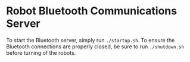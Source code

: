 # Robot Bluetooth Communications Server
To start the Bluetooth server, simply run `./startup.sh`. To ensure the Bluetooth connections are properly closed, be sure to run `./shutdown.sh` before turning of the robots.
